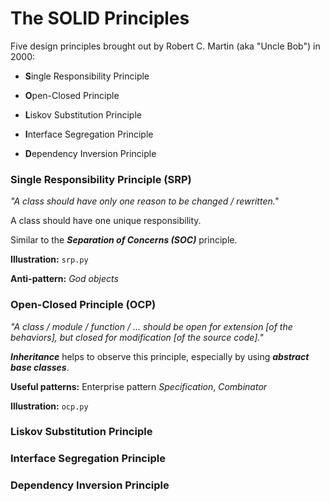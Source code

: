 # The SOLID Principles

Five design principles brought out by Robert C. Martin (aka "Uncle Bob") in 2000:

- **S**ingle Responsibility Principle

- **O**pen-Closed Principle

- **L**iskov Substitution Principle

- **I**nterface Segregation Principle

- **D**ependency Inversion Principle

### Single Responsibility Principle (SRP)

_"A class should have only one reason to be changed / rewritten."_

A class should have one unique responsibility.

Similar to the **_Separation of Concerns (SOC)_** principle.

**Illustration:** `srp.py`

**Anti-pattern:** _God objects_

### Open-Closed Principle (OCP)

_"A class / module / function / ... should be open for extension [of the behaviors], but closed for modification [of the source code]."_

**_Inheritance_** helps to observe this principle, especially by using **_abstract base classes_**.

**Useful patterns:** Enterprise pattern _Specification_, _Combinator_

**Illustration:** `ocp.py`

### Liskov Substitution Principle

### Interface Segregation Principle

### Dependency Inversion Principle
